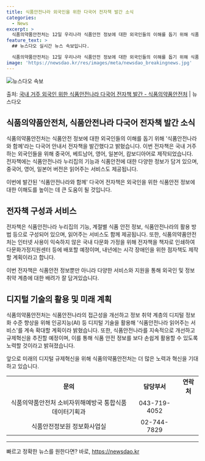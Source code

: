 ```yaml
---
title: 식품안전나라 외국인을 위한 다국어 전자책 발간 소식
categories:
  - News
excerpt: >
  식품의약품안전처는 12일 우리나라 식품안전 정보에 대한 외국인들의 이해를 돕기 위해 식품안전나라 누리집(ww…
feature_text: >
  ## 뉴스다오 실시간 뉴스 속보입니다.

  식품의약품안전처는 12일 우리나라 식품안전 정보에 대한 외국인들의 이해를 돕기 위해 식품안전나라 누리집(ww…
image: 'https://newsdao.kr/res/images/meta/newsdao_breakingnews.jpg'
---
```


![뉴스다오 속보](https://newsdao.kr/res/images/meta/newsdao_breakingnews.jpg)

<p>출처: <a href="https://newsdao.kr/2785" rel="dofollow">국내 거주 외국인 위한 식품안전나라 다국어 전자책 발간 - 식품의약품안전처</a> | 뉴스다오</p>

<h2 data-ke-size="size26">식품의약품안전처, 식품안전나라 다국어 전자책 발간 소식</h2>
식품의약품안전처는 식품안전 정보에 대한 외국인들의 이해를 돕기 위해 '식품안전나라와 함께'라는 다국어 안내서 전자책을 발간했다고 밝혔습니다. 이번 전자책은 국내 거주하는 외국인들을 위해 중국어, 베트남어, 영어, 일본어, 캄보디아어로 제작되었습니다. 전자책에는 식품안전나라 누리집의 기능과 식품안전에 대한 다양한 정보가 담겨 있으며, 중국어, 영어, 일본어 버전은 읽어주는 서비스도 제공됩니다.

<p data-ke-size="size16">이번에 발간된 '식품안전나라와 함께' 다국어 전자책은 외국인을 위한 식품안전 정보에 대한 이해도를 높이는 데 큰 도움이 될 것입니다.</p>

<h2 data-ke-size="size24">전자책 구성과 서비스</h2>
전자책은 식품안전나라 누리집의 기능, 계절별 식품 안전 정보, 식품안전나라의 활용 방법 등으로 구성되어 있으며, 읽어주는 서비스도 함께 제공됩니다. 또한, 식품의약품안전처는 인터넷 사용이 익숙하지 않은 국내 다문화 가정을 위해 전자책을 책자로 인쇄하여 다문화가정지원센터 등에 배포할 예정이며, 내년에는 시각 장애인을 위한 점자책도 제작할 계획이라고 합니다.

<p data-ke-size="size16">이번 전자책은 식품안전 정보뿐만 아니라 다양한 서비스와 지원을 통해 외국인 및 정보 취약 계층에 대한 배려가 잘 담겨있습니다.</p>

<h2 data-ke-size="size24">디지털 기술의 활용 및 미래 계획</h2>
식품의약품안전처는 식품안전나라의 접근성을 개선하고 정보 취약 계층의 디지털 정보화 수준 향상을 위해 인공지능(AI) 등 디지털 기술을 활용해 '식품안전나라 읽어주는 서비스'를 계속 확대할 계획이라 밝혔습니다. 또한, 식품안전나라를 지속적으로 개선하고 규제혁신을 추진할 예정이며, 이를 통해 식품 안전 정보를 보다 손쉽게 활용할 수 있도록 노력할 것이라고 밝혀졌습니다.

<p data-ke-size="size16">앞으로 미래의 디지털 규제혁신을 위해 식품의약품안전처는 더 많은 노력과 혁신을 기대하고 있습니다.</p>

<table>
  <tbody>
    <tr>
      <td style="text-align: center; height: 17px;"><b>문의</b></td>
      <td style="text-align: center; height: 17px;"><b>담당부서</b></td>
      <td style="text-align: center; height: 17px;"><b>연락처</b></td>
    </tr>
    <tr>
      <td style="text-align: center; height: 17px;">식품의약품안전처 소비자위해예방국 통합식품데이터기획과</td>
      <td style="text-align: center; height: 17px;">043-719-4052</td>
    </tr>
    <tr>
      <td style="text-align: center; height: 17px;">식품안전정보원 정보화사업실</td>
      <td style="text-align: center; height: 17px;">02-744-7829</td>
    </tr>
  </tbody>
</table>

<hr>

<p data-ke-size="size16"></p> 

빠르고 정확한 뉴스를 원한다면? 바로, <a href="https://newsdao.kr" rel="dofollow">https://newsdao.kr</a>


    
